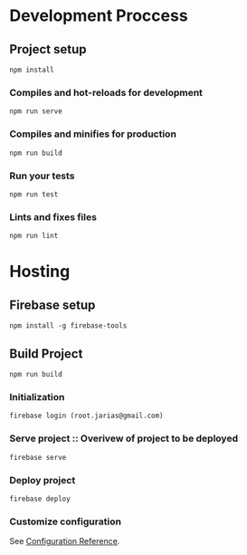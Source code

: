 # Development Proccess

## Project setup
```
npm install
```

### Compiles and hot-reloads for development
```
npm run serve
```

### Compiles and minifies for production
```
npm run build
```

### Run your tests
```
npm run test
```

### Lints and fixes files
```
npm run lint
```

# Hosting
## Firebase setup
```
npm install -g firebase-tools
```

## Build Project
```
npm run build
```

### Initialization
```
firebase login (root.jarias@gmail.com)
```

### Serve project :: Overivew of project to be deployed
```
firebase serve
```

### Deploy project
```
firebase deploy
```

### Customize configuration
See [Configuration Reference](https://cli.vuejs.org/config/).
